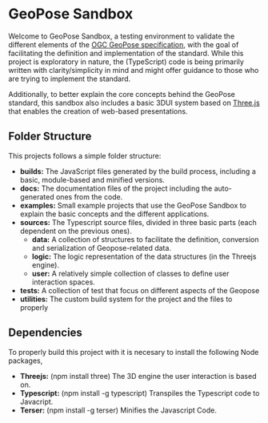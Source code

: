 # GeoPose Sandbox

Welcome to GeoPose Sandbox, a testing environment to validate the different elements of the [OGC GeoPose specification](https://github.com/opengeospatial/GeoPose), with the goal of facilitating the definition and implementation of the standard. While this project is exploratory in nature, the (TypeScript) code is being primarily written with clarity/simplicity in mind and might offer guidance to those who are trying to implement the standard.

Additionally, to better explain the core concepts behind the GeoPose standard, this sandbox also includes a basic 3DUI system based on [Three.js](https://github.com/mrdoob/three.js/) that enables the creation of web-based presentations.


## Folder Structure

This projects follows a simple folder structure:

* **builds:** The JavaScript files generated by the build process, including a basic, module-based and minified versions.
* **docs:** The documentation files of the project including the auto-generated ones from the code.
* **examples:** Small example projects that use the GeoPose Sandbox to explain the basic concepts and the different applications.
* **sources:** The Typescript source files, divided in three basic parts (each dependent on the previous ones).
  * **data:** A collection of structures to facilitate the definition, conversion and serialization of Geopose-related data.
  * **logic:** The logic representation of the data structures (in the Threejs engine).
  * **user:** A relatively simple collection of classes to define user interaction spaces.
* **tests:** A collection of test that focus on different aspects of the Geopose
* **utilities:** The custom build system for the project and the files to properly


## Dependencies

To properly build this project with it is necesary to install the following Node packages,

* **Threejs:** (npm install three) The 3D engine the user interaction is based on.
* **Typescript:** (npm install -g typescript) Transpiles the Typescript code to Javacript.
* **Terser:** (npm install -g terser) Minifies the Javascript Code.

